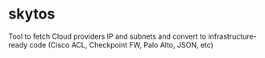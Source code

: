 # skytos
Tool to fetch Cloud providers IP and subnets and convert to infrastructure-ready code (Cisco ACL, Checkpoint FW, Palo Alto, JSON, etc)

